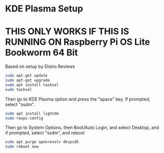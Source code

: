 # KDE Plasma Setup
# THIS ONLY WORKS IF THIS IS RUNNING ON Raspberry Pi OS Lite Bookworm 64 Bit

Based on setup by Distro Reviews

```bash
sudo apt-get update
sudo apt-get upgrade
sudo apt install tasksel
sudo tasksel
```
Then go to KDE Plasma option and press the "space" key. If prompted, select "ssdm".

```bash
sudo apt install lightdm
sudo raspi-config
```

Then go to System Options, then Boot/Auto Login, and select Desktop, and if prompted, select "ssdm", and reboot

```bash
sudo apt purge openresolv dhcpcd5
sudo reboot now
```
